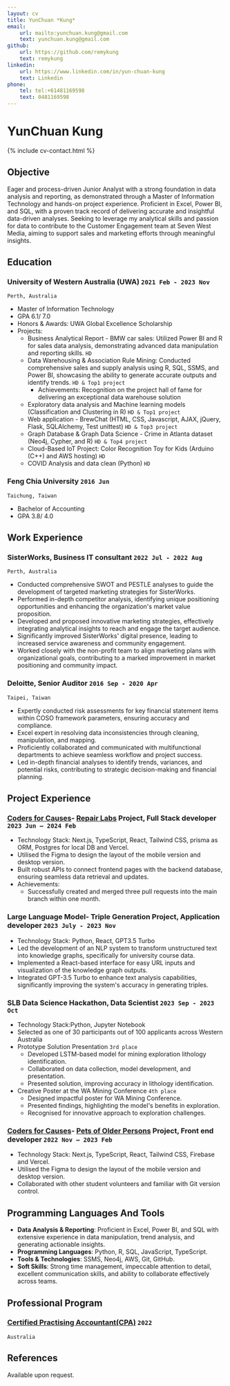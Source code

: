```yaml
---
layout: cv
title: YunChuan *Kung*
email:
    url: mailto:yunchuan.kung@gmail.com
    text: yunchuan.kung@gmail.com
github:
    url: https://github.com/remykung
    text: remykung
linkedin:
    url: https://www.linkedin.com/in/yun-chuan-kung
    text: Linkedin
phone:
    tel: tel:+61481169598
    text: 0481169598
---
```


# YunChuan **Kung**

{% include cv-contact.html %}

<!--
print format: use --- to separate pages
-->

## Objective
Eager and process-driven Junior Analyst with a strong foundation in data analysis and reporting, as demonstrated through a Master of Information Technology and hands-on project experience. Proficient in Excel, Power BI, and SQL, with a proven track record of delivering accurate and insightful data-driven analyses. Seeking to leverage my analytical skills and passion for data to contribute to the Customer Engagement team at Seven West Media, aiming to support sales and marketing efforts through meaningful insights.

## Education

### **University of Western Australia (UWA)** `2021 Feb - 2023 Nov`

```
Perth, Australia
```

-   Master of Information Technology
-   GPA 6.1/ 7.0
-   Honors & Awards: UWA Global Excellence Scholarship
-   Projects:
    - Business Analytical Report - BMW car sales: Utilized Power BI and R for sales data analysis, demonstrating advanced data manipulation and reporting skills. `HD`
    - Data Warehousing & Association Rule Mining: Conducted comprehensive sales and supply analysis using R, SQL, SSMS, and Power BI, showcasing the ability to generate accurate outputs and identify trends. `HD & Top1 project`
        -   Achievements: Recognition on the project hall of fame for delivering an exceptional data warehouse solution
    -   Exploratory data analysis and Machine learning models (Classification and Clustering in R) `HD & Top1 project`
    -   Web application - BrewChat (HTML, CSS, Javascript, AJAX, jQuery, Flask, SQLAlchemy, Test unittest) `HD & Top3 project`
    -   Graph Database & Graph Data Science - Crime in Atlanta dataset (Neo4j, Cypher, and R) `HD & Top4 project`
    -   Cloud-Based IoT Project: Color Recognition Toy for Kids (Arduino (C++) and AWS hosting) `HD`
    -   COVID Analysis and data clean (Python) `HD`

### **Feng Chia University** `2016 Jun`

```
Taichung, Taiwan
```

-   Bachelor of Accounting
-   GPA 3.8/ 4.0


## Work Experience

### **SisterWorks, Business IT consultant** `2022 Jul - 2022 Aug`

```
Perth, Australia
```

-  Conducted comprehensive SWOT and PESTLE analyses to guide the development of targeted marketing strategies for SisterWorks.
-  Performed in-depth competitor analysis, identifying unique positioning opportunities and enhancing the organization's market value proposition.
-  Developed and proposed innovative marketing strategies, effectively integrating analytical insights to reach and engage the target audience.
-  Significantly improved SisterWorks' digital presence, leading to increased service awareness and community engagement.
-  Worked closely with the non-profit team to align marketing plans with organizational goals, contributing to a marked improvement in market positioning and community impact.


### **Deloitte, Senior Auditor** `2016 Sep - 2020 Apr`

```
Taipei, Taiwan
```

-   Expertly conducted risk assessments for key financial statement items within COSO framework parameters, ensuring accuracy and compliance.
-   Excel expert in resolving data inconsistencies through cleaning, manipulation, and mapping.
-   Proficiently collaborated and communicated with multifunctional departments to achieve seamless workflow and project success.
- Led in-depth financial analyses to identify trends, variances, and potential risks, contributing to strategic decision-making and financial planning.

## Project Experience 

### **[Coders for Causes](https://codersforcauses.org)- [Repair Labs](https://github.com/codersforcauses/repair-labs) Project, Full Stack developer** `2023 Jun – 2024 Feb`

-   Technology Stack: Next.js, TypeScript, React, Tailwind CSS, prisma as ORM, Postgres for local DB and Vercel.
-   Utilised the Figma to design the layout of the mobile version and desktop version.
-   Built robust APIs to connect frontend pages with the backend database, ensuring seamless data retrieval and updates.
-   Achievements:
    -   Successfully created and merged three pull requests into the main branch within one month.

### **Large Language Model- Triple Generation Project, Application developer** `2023 July - 2023 Nov`

- Technology Stack: Python, React, GPT3.5 Turbo
- Led the development of an NLP system to transform unstructured text into knowledge graphs, specifically for university course data.
- Implemented a React-based interface for easy URL inputs and visualization of the knowledge graph outputs.
- Integrated GPT-3.5 Turbo to enhance text analysis capabilities, significantly improving the system's accuracy in generating triples.

### **SLB Data Science Hackathon, Data Scientist** `2023 Sep - 2023 Oct`
-   Technology Stack:Python, Jupyter Notebook
-   Selected as one of 30 participants out of 100 applicants across Western Australia
-   Prototype Solution Presentation `3rd place`
    -   Developed LSTM-based model for mining exploration lithology identification.
    -   Collaborated on data collection, model development, and presentation.
    -   Presented solution, improving accuracy in lithology identification.
-   Creative Poster at the WA Mining Conference `4th place`
    -   Designed impactful poster for WA Mining Conference.
    -   Presented findings, highlighting the model's benefits in exploration.
    -   Recognised for innovative approach to exploration challenges.

### **[Coders for Causes](https://codersforcauses.org)- [Pets of Older Persons](https://www.poopswa.org.au) Project, Front end developer** `2022 Nov – 2023 Feb`
-   Technology Stack: Next.js, TypeScript, React, Tailwind CSS, Firebase and Vercel.
-   Utilised the Figma to design the layout of the mobile version and desktop version.
-   Collaborated with other student volunteers and familiar with Git version control.

## Programming Languages And Tools

- **Data Analysis & Reporting**: Proficient in Excel, Power BI, and SQL with extensive experience in data manipulation, trend analysis, and generating actionable insights.
- **Programming Languages**: Python, R, SQL, JavaScript, TypeScript.
- **Tools & Technologies**: SSMS, Neo4j, AWS, Git, GitHub.
- **Soft Skills**: Strong time management, impeccable attention to detail, excellent communication skills, and ability to collaborate effectively across teams.

## Professional Program

### **[Certified Practising Accountant(CPA)](https://www.cpaaustralia.com.au)** `2022`

```
Australia
```

## References
Available upon request.


<!-- ### Footer
Last updated: Feb 2023 -->
